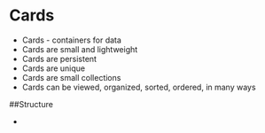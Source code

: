 Cards
=====

* Cards - containers for data
* Cards are small and lightweight
* Cards are persistent
* Cards are unique
* Cards are small collections
* Cards can be viewed, organized, sorted, ordered, in many ways

##Structure

* 
